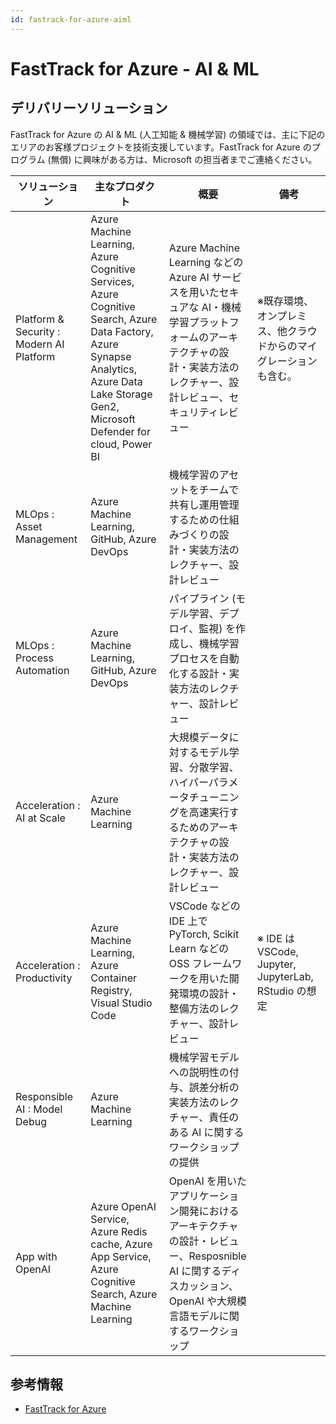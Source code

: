 ```yaml
---
id: fastrack-for-azure-aiml
---
```


# FastTrack for Azure - AI & ML
## デリバリーソリューション

FastTrack for Azure の AI & ML (人工知能 & 機械学習) の領域では、主に下記のエリアのお客様プロジェクトを技術支援しています。FastTrack for Azure のプログラム (無償) に興味がある方は、Microsoft の担当者までご連絡ください。


|ソリューション  |主なプロダクト |概要 |備考|
|---------|---------|---------|---------|
|Platform & Security : Modern AI Platform |Azure Machine Learning, Azure Cognitive Services, Azure Cognitive Search, Azure Data Factory, Azure Synapse Analytics, Azure Data Lake Storage Gen2, Microsoft Defender for cloud, Power BI|Azure Machine Learning などの Azure AI サービスを用いたセキュアな AI・機械学習プラットフォームのアーキテクチャの設計・実装方法のレクチャー、設計レビュー、セキュリティレビュー|※既存環境、オンプレミス、他クラウドからのマイグレーションも含む。|
|MLOps : Asset Management |Azure Machine Learning, GitHub, Azure DevOps|機械学習のアセットをチームで共有し運用管理するための仕組みづくりの設計・実装方法のレクチャー、設計レビュー|
|MLOps : Process Automation|Azure Machine Learning, GitHub, Azure DevOps|パイプライン (モデル学習、デプロイ、監視) を作成し、機械学習プロセスを自動化する設計・実装方法のレクチャー、設計レビュー|         |
|Acceleration : AI at Scale|Azure Machine Learning|大規模データに対するモデル学習、分散学習、ハイパーパラメータチューニングを高速実行するためのアーキテクチャの設計・実装方法のレクチャー、設計レビュー|         |
|Acceleration : Productivity|Azure Machine Learning, Azure Container Registry, Visual Studio Code|VSCode などの IDE 上で PyTorch, Scikit Learn などの OSS フレームワークを用いた開発環境の設計・整備方法のレクチャー、設計レビュー|※ IDE は VSCode, Jupyter, JupyterLab, RStudio の想定|
|Responsible AI : Model Debug​|Azure Machine Learning|機械学習モデルへの説明性の付与、誤差分析の実装方法のレクチャー、責任のある AI に関するワークショップの提供|         |
| App with OpenAI |Azure OpenAI Service, Azure Redis cache, Azure App Service, Azure Cognitive Search, Azure Machine Learning| OpenAI を用いたアプリケーション開発におけるアーキテクチャの設計・レビュー、Resposnible AI に関するディスカッション、OpenAI や大規模言語モデルに関するワークショップ|


## 参考情報
- [FastTrack for Azure](https://azure.microsoft.com/ja-jp/programs/azure-fasttrack/#overview)